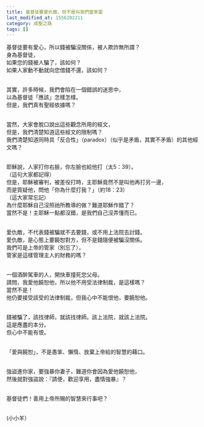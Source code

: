 ```yaml
---
title: 基督徒要愛仇敵，但不是叫我們當笨蛋
last_modified_at: 1556202211
category: 成聖之路
tags: []
---
```


<p>基督徒要有愛心，所以錢被騙沒關係，被人欺詐無所謂？<br/>
身為基督徒，<br/>
如果您的錢被人騙了，該如何？<br/>
如果人家動不動就向您借錢不還，該如何？</p>
<p><br/>
其實，許多時候，我們會陷在一個錯誤的迷思中，<br/>
以為基督徒「應該」怎樣怎樣。<br/>
但是，我們真有聖經依據嗎？</p>
<p><br/>
當然，大家會脫口說出這些觀念所用的經文，<br/>
但是，我們清楚知道這些經文的限制嗎？<br/>
我們清楚知道同時具「反合性」（paradox）（似乎是矛盾，其實不矛盾）的其他經文嗎？</p>
<p><br/>
耶穌說，人家打你右臉，你左臉也給他打（太5：39）。<br/>
（這句大家都記得）<br/>
但是，耶穌被審判，被差役打時，主耶穌竟然不是叫他再打另一邊，<br/>
而是質疑他，問他「你為什麼打我？」（約18：23）<br/>
（這大家常忘記）<br/>
為什麼耶穌自己沒照祂所教導的做？難道耶穌作錯了？<br/>
當然不是！主耶穌一點都沒錯，是我們自己沒弄懂而已。</p>
<p><br/>
愛仇敵，不代表錢被騙就不去要錢，或不用上法院去討錢。<br/>
愛仇敵，是心態上要饒恕對方，但不是錢隨便被騙沒關係。<br/>
我們可是上帝的管家（別忘了），<br/>
管家是這樣管理主人的財務的嗎？</p>
<p><br/>
一個酒醉駕車的人，開快車撞死您父母。<br/>
請問，我愛他饒恕他，所以他不用受法律制裁，是這樣嗎？<br/>
當然不是！<br/>
他仍要接受該受的法律制裁，但我心中不能恨他，要饒恕他。</p>
<p><br/>
錢被騙了，該找律師，就該找律師。該上法院，就該上法院。<br/>
這是應盡的本分。<br/>
但心中不能有恨。</p>
<p><br/>
「愛與饒恕」，不是愚笨、懶惰、放棄上帝給的智慧的藉口。</p>
<p><br/>
強盜進你家，要強暴你妻子，難道你會因為愛他饒恕他，<br/>
然後就對強盜說：『請便，歡迎享用，盡情強暴』？</p>
<p><br/>
基督徒們！善用上帝所賜的智慧來行事吧？</p>
<p><br/>
(小小羊）</p>

